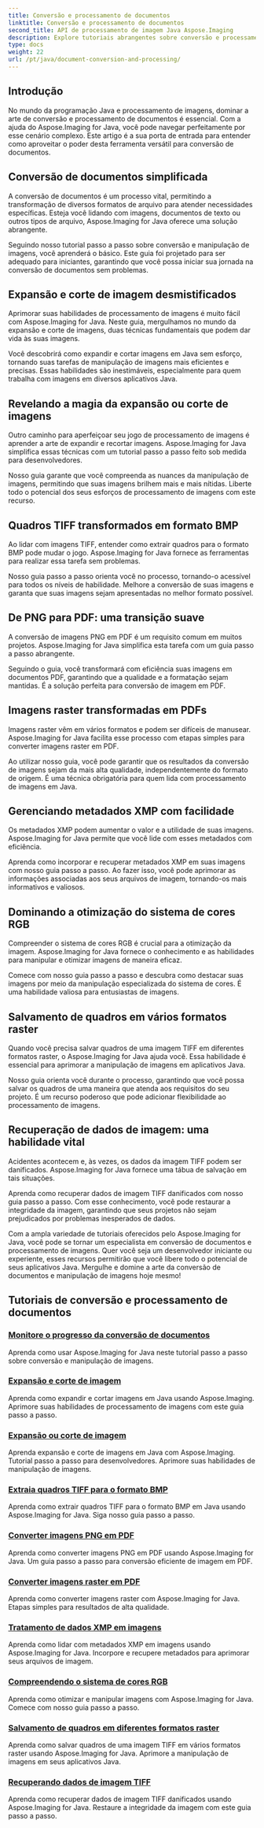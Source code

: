 ```yaml
---
title: Conversão e processamento de documentos
linktitle: Conversão e processamento de documentos
second_title: API de processamento de imagem Java Aspose.Imaging
description: Explore tutoriais abrangentes sobre conversão e processamento de documentos com Aspose.Imaging Java. Domine a manipulação e transformação de imagens com estes tutoriais.
type: docs
weight: 22
url: /pt/java/document-conversion-and-processing/
---
```


## Introdução

No mundo da programação Java e processamento de imagens, dominar a arte de conversão e processamento de documentos é essencial. Com a ajuda do Aspose.Imaging for Java, você pode navegar perfeitamente por esse cenário complexo. Este artigo é a sua porta de entrada para entender como aproveitar o poder desta ferramenta versátil para conversão de documentos.

## Conversão de documentos simplificada

A conversão de documentos é um processo vital, permitindo a transformação de diversos formatos de arquivo para atender necessidades específicas. Esteja você lidando com imagens, documentos de texto ou outros tipos de arquivo, Aspose.Imaging for Java oferece uma solução abrangente.

Seguindo nosso tutorial passo a passo sobre conversão e manipulação de imagens, você aprenderá o básico. Este guia foi projetado para ser adequado para iniciantes, garantindo que você possa iniciar sua jornada na conversão de documentos sem problemas.

## Expansão e corte de imagem desmistificados

Aprimorar suas habilidades de processamento de imagens é muito fácil com Aspose.Imaging for Java. Neste guia, mergulhamos no mundo da expansão e corte de imagens, duas técnicas fundamentais que podem dar vida às suas imagens.

Você descobrirá como expandir e cortar imagens em Java sem esforço, tornando suas tarefas de manipulação de imagens mais eficientes e precisas. Essas habilidades são inestimáveis, especialmente para quem trabalha com imagens em diversos aplicativos Java.

## Revelando a magia da expansão ou corte de imagens

Outro caminho para aperfeiçoar seu jogo de processamento de imagens é aprender a arte de expandir e recortar imagens. Aspose.Imaging for Java simplifica essas técnicas com um tutorial passo a passo feito sob medida para desenvolvedores.

Nosso guia garante que você compreenda as nuances da manipulação de imagens, permitindo que suas imagens brilhem mais e mais nítidas. Liberte todo o potencial dos seus esforços de processamento de imagens com este recurso.

## Quadros TIFF transformados em formato BMP

Ao lidar com imagens TIFF, entender como extrair quadros para o formato BMP pode mudar o jogo. Aspose.Imaging for Java fornece as ferramentas para realizar essa tarefa sem problemas.

Nosso guia passo a passo orienta você no processo, tornando-o acessível para todos os níveis de habilidade. Melhore a conversão de suas imagens e garanta que suas imagens sejam apresentadas no melhor formato possível.

## De PNG para PDF: uma transição suave

A conversão de imagens PNG em PDF é um requisito comum em muitos projetos. Aspose.Imaging for Java simplifica esta tarefa com um guia passo a passo abrangente.

Seguindo o guia, você transformará com eficiência suas imagens em documentos PDF, garantindo que a qualidade e a formatação sejam mantidas. É a solução perfeita para conversão de imagem em PDF.

## Imagens raster transformadas em PDFs

Imagens raster vêm em vários formatos e podem ser difíceis de manusear. Aspose.Imaging for Java facilita esse processo com etapas simples para converter imagens raster em PDF.

Ao utilizar nosso guia, você pode garantir que os resultados da conversão de imagens sejam da mais alta qualidade, independentemente do formato de origem. É uma técnica obrigatória para quem lida com processamento de imagens em Java.

## Gerenciando metadados XMP com facilidade

Os metadados XMP podem aumentar o valor e a utilidade de suas imagens. Aspose.Imaging for Java permite que você lide com esses metadados com eficiência.

Aprenda como incorporar e recuperar metadados XMP em suas imagens com nosso guia passo a passo. Ao fazer isso, você pode aprimorar as informações associadas aos seus arquivos de imagem, tornando-os mais informativos e valiosos.

## Dominando a otimização do sistema de cores RGB

Compreender o sistema de cores RGB é crucial para a otimização da imagem. Aspose.Imaging for Java fornece o conhecimento e as habilidades para manipular e otimizar imagens de maneira eficaz.

Comece com nosso guia passo a passo e descubra como destacar suas imagens por meio da manipulação especializada do sistema de cores. É uma habilidade valiosa para entusiastas de imagens.

## Salvamento de quadros em vários formatos raster

Quando você precisa salvar quadros de uma imagem TIFF em diferentes formatos raster, o Aspose.Imaging for Java ajuda você. Essa habilidade é essencial para aprimorar a manipulação de imagens em aplicativos Java.

Nosso guia orienta você durante o processo, garantindo que você possa salvar os quadros de uma maneira que atenda aos requisitos do seu projeto. É um recurso poderoso que pode adicionar flexibilidade ao processamento de imagens.

## Recuperação de dados de imagem: uma habilidade vital

Acidentes acontecem e, às vezes, os dados da imagem TIFF podem ser danificados. Aspose.Imaging for Java fornece uma tábua de salvação em tais situações.

Aprenda como recuperar dados de imagem TIFF danificados com nosso guia passo a passo. Com esse conhecimento, você pode restaurar a integridade da imagem, garantindo que seus projetos não sejam prejudicados por problemas inesperados de dados.

Com a ampla variedade de tutoriais oferecidos pelo Aspose.Imaging for Java, você pode se tornar um especialista em conversão de documentos e processamento de imagens. Quer você seja um desenvolvedor iniciante ou experiente, esses recursos permitirão que você libere todo o potencial de seus aplicativos Java. Mergulhe e domine a arte da conversão de documentos e manipulação de imagens hoje mesmo!
## Tutoriais de conversão e processamento de documentos
### [Monitore o progresso da conversão de documentos](./monitor-document-conversion-progress/)
Aprenda como usar Aspose.Imaging for Java neste tutorial passo a passo sobre conversão e manipulação de imagens.
### [Expansão e corte de imagem](./image-expansion-and-cropping/)
Aprenda como expandir e cortar imagens em Java usando Aspose.Imaging. Aprimore suas habilidades de processamento de imagens com este guia passo a passo.
### [Expansão ou corte de imagem](./image-expansion-or-cropping/)
Aprenda expansão e corte de imagens em Java com Aspose.Imaging. Tutorial passo a passo para desenvolvedores. Aprimore suas habilidades de manipulação de imagens.
### [Extraia quadros TIFF para o formato BMP](./extract-tiff-frames-to-bmp-format/)
Aprenda como extrair quadros TIFF para o formato BMP em Java usando Aspose.Imaging for Java. Siga nosso guia passo a passo.
### [Converter imagens PNG em PDF](./convert-png-images-to-pdf/)
Aprenda como converter imagens PNG em PDF usando Aspose.Imaging for Java. Um guia passo a passo para conversão eficiente de imagem em PDF.
### [Converter imagens raster em PDF](./convert-raster-images-to-pdf/)
Aprenda como converter imagens raster com Aspose.Imaging for Java. Etapas simples para resultados de alta qualidade.
### [Tratamento de dados XMP em imagens](./xmp-data-handling-in-images/)
Aprenda como lidar com metadados XMP em imagens usando Aspose.Imaging for Java. Incorpore e recupere metadados para aprimorar seus arquivos de imagem.
### [Compreendendo o sistema de cores RGB](./understanding-rgb-color-system/)
Aprenda como otimizar e manipular imagens com Aspose.Imaging for Java. Comece com nosso guia passo a passo.
### [Salvamento de quadros em diferentes formatos raster](./frame-saving-in-different-raster-formats/)
Aprenda como salvar quadros de uma imagem TIFF em vários formatos raster usando Aspose.Imaging for Java. Aprimore a manipulação de imagens em seus aplicativos Java.
### [Recuperando dados de imagem TIFF](./recovering-tiff-image-data/)
Aprenda como recuperar dados de imagem TIFF danificados usando Aspose.Imaging for Java. Restaure a integridade da imagem com este guia passo a passo.